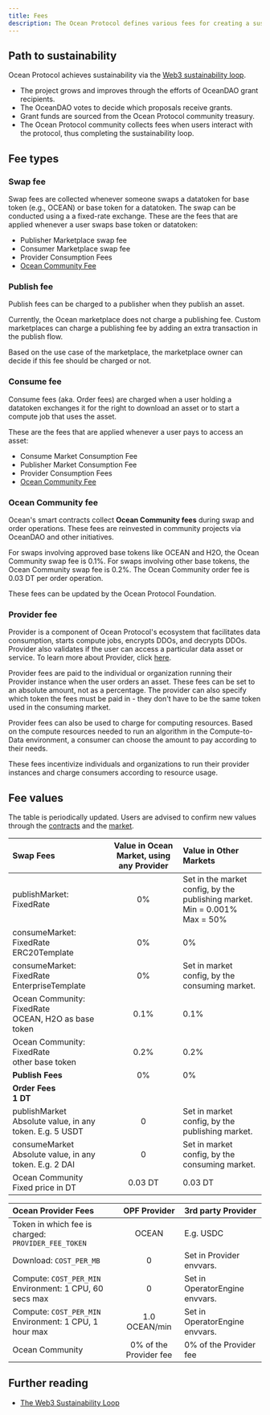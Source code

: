 ```yaml
---
title: Fees
description: The Ocean Protocol defines various fees for creating a sustainability loop.
---
```


## Path to sustainability

Ocean Protocol achieves sustainability via the [Web3 sustainability loop](https://blog.oceanprotocol.com/the-web3-sustainability-loop-b2a4097a36e).

- The project grows and improves through the efforts of OceanDAO grant recipients.
- The OceanDAO votes to decide which proposals receive grants.
- Grant funds are sourced from the Ocean Protocol community treasury.
- The Ocean Protocol community collects fees when users interact with the protocol, thus completing the sustainability loop.

## Fee types

### Swap fee

Swap fees are collected whenever someone swaps a datatoken for base token (e.g., OCEAN) or base token for a datatoken. The swap can be conducted using a a fixed-rate exchange.
These are the fees that are applied whenever a user swaps base token or datatoken:

- Publisher Marketplace swap fee
- Consumer Marketplace swap fee
- Provider Consumption Fees
- [Ocean Community Fee](#ocean-community-fee)

### Publish fee

Publish fees can be charged to a publisher when they publish an asset.

Currently, the Ocean marketplace does not charge a publishing fee. Custom marketplaces can charge a publishing fee by adding an extra transaction in the publish flow.

Based on the use case of the marketplace, the marketplace owner can decide if this fee should be charged or not.

### Consume fee

Consume fees (aka. Order fees) are charged when a user holding a datatoken exchanges it for the right to download an asset or to start a compute job that uses the asset.

These are the fees that are applied whenever a user pays to access an asset:

- Consume Market Consumption Fee
- Publisher Market Consumption Fee
- Provider Consumption Fees
- [Ocean Community Fee](#ocean-community-fee)

### Ocean Community fee

Ocean's smart contracts collect **Ocean Community fees** during swap and order operations. These fees are reinvested in community projects via OceanDAO and other initiatives.

For swaps involving approved base tokens like OCEAN and H2O, the Ocean Community swap fee is 0.1%. For swaps involving other base tokens, the Ocean Community swap fee is 0.2%. The Ocean Community order fee is 0.03 DT per order operation.

These fees can be updated by the Ocean Protocol Foundation.

### Provider fee

Provider is a component of Ocean Protocol's ecosystem that facilitates data consumption, starts compute jobs, encrypts DDOs, and decrypts DDOs. Provider also validates if the user can access a particular data asset or service. To learn more about Provider, click [here](https://github.com/oceanprotocol/provider).

Provider fees are paid to the individual or organization running their Provider instance when the user orders an asset. These fees can be set to an absolute amount, not as a percentage. The provider can also specify which token the fees must be paid in - they don't have to be the same token used in the consuming market.

Provider fees can also be used to charge for computing resources. Based on the compute resources needed to run an algorithm in the Compute-to-Data environment, a consumer can choose the amount to pay according to their needs.

These fees incentivize individuals and organizations to run their provider instances and charge consumers according to resource usage.

## Fee values

The table is periodically updated. Users are advised to confirm new values through the [contracts](https://github.com/oceanprotocol/contracts) and the [market](https://github.com/oceanprotocol/market).

| <b>Swap Fees</b>                                           | <b>Value in Ocean Market, using any Provider</b> | <b>Value in Other Markets</b>                                                    |
| :--------------------------------------------------------- | :----------------------------------------------: | :------------------------------------------------------------------------------- |
| publishMarket: FixedRate                                   |                        0%                        | Set in the market config, by the publishing market.<br>Min = 0.001%<br>Max = 50% |
| consumeMarket: FixedRate<br>ERC20Template                  |                        0%                        | 0%                                                                               |
| consumeMarket: FixedRate<br>EnterpriseTemplate             |                        0%                        | Set in market config, by the consuming market.                                   |
| Ocean Community: FixedRate<br>OCEAN, H2O as base token     |                       0.1%                       | 0.1%                                                                             |
| Ocean Community: FixedRate<br>other base token             |                       0.2%                       | 0.2%                                                                             |
| <b>Publish Fees</b>                                        |                        0%                        | 0%                                                                               |
| <b>Order Fees <br>1 DT</b>                                 |                                                  |                                                                                  |
| publishMarket<br>Absolute value, in any token. E.g. 5 USDT |                        0                         | Set in market config, by the publishing market.                                  |
| consumeMarket<br>Absolute value, in any token. E.g. 2 DAI  |                        0                         | Set in market config, by the consuming market.                                   |
| Ocean Community<br>Fixed price in DT                       |                     0.03 DT                      | 0.03 DT                                                                          |

| <b>Ocean Provider Fees</b>                                  |  <b>OPF Provider</b>   | <b>3rd party Provider</b>      |
| :---------------------------------------------------------- | :--------------------: | :----------------------------- |
| Token in which fee is charged: `PROVIDER_FEE_TOKEN`         |         OCEAN          | E.g. USDC                      |
| Download: `COST_PER_MB`                                     |           0            | Set in Provider envvars.       |
| Compute: `COST_PER_MIN`<br> Environment: 1 CPU, 60 secs max |           0            | Set in OperatorEngine envvars. |
| Compute: `COST_PER_MIN`<br> Environment: 1 CPU, 1 hour max  |     1.0 OCEAN/min      | Set in OperatorEngine envvars. |
| Ocean Community                                             | 0% of the Provider fee | 0% of the Provider fee         |

## Further reading

- [The Web3 Sustainability Loop](https://blog.oceanprotocol.com/the-web3-sustainability-loop-b2a4097a36e)
